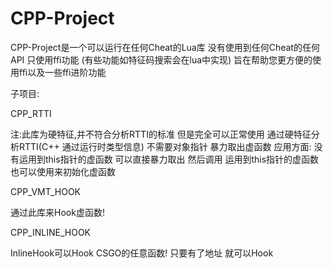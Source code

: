 # CPP-Project

CPP-Project是一个可以运行在任何Cheat的Lua库
没有使用到任何Cheat的任何API 只使用ffi功能
(有些功能如特征码搜索会在lua中实现)
旨在帮助您更方便的使用ffi以及一些ffi进阶功能

子项目:

CPP_RTTI

注:此库为硬特征,并不符合分析RTTI的标准 但是完全可以正常使用
通过硬特征分析RTTI(C++ 通过运行时类型信息) 不需要对象指针 暴力取出虚函数
应用方面:
  没有运用到this指针的虚函数 可以直接暴力取出 然后调用
  运用到this指针的虚函数也可以使用来初始化虚函数

CPP_VMT_HOOK

通过此库来Hook虚函数!

CPP_INLINE_HOOK

InlineHook可以Hook CSGO的任意函数!
只要有了地址 就可以Hook
